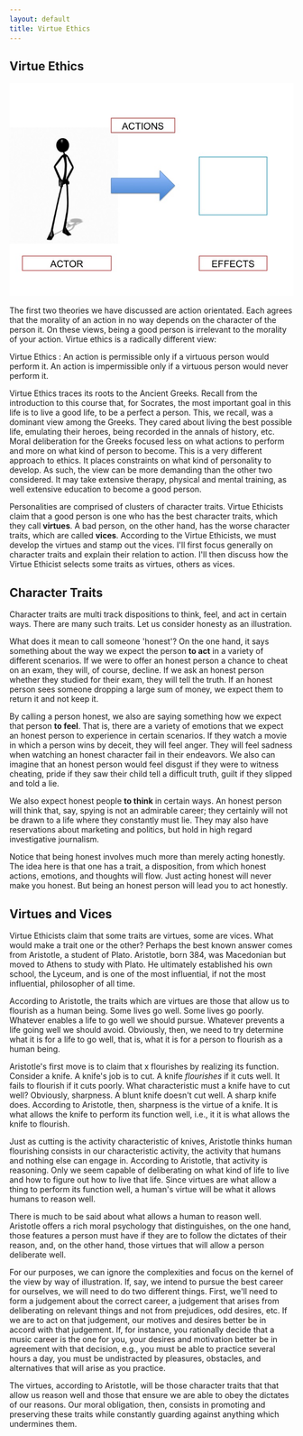 ```yaml
---
layout: default
title: Virtue Ethics
---
```


## Virtue Ethics



![alt text](/Teaching/Examined/Ethics/Slide1.jpg)


The first two theories we have discussed are action orientated. Each agrees that the morality of an action in no way depends on the character of the person it. On these views, being a good person is irrelevant to the morality of your action. Virtue ethics is a radically different view:

Virtue Ethics
:	An action is permissible only if a virtuous person would perform it. An action is impermissible only if a virtuous person would never perform it.   

Virtue Ethics traces its roots to the Ancient Greeks. Recall from the introduction to this course that, for Socrates, the most important goal in this life is to live a good life, to be a perfect a person. This, we recall, was a dominant view among the Greeks. They cared about living the best possible life, emulating their heroes, being recorded in the annals of history, etc. Moral deliberation for the Greeks focused less on what actions to perform and more on what kind of person to become. This is a very different approach to ethics. It places constraints on what kind of personality to develop. As such, the view can be more demanding than the other two considered. It may take extensive therapy, physical and mental training, as well extensive education to become a good person. 

Personalities are comprised of clusters of character traits. Virtue Ethicists claim that a good person is one who has the best character traits, which they call **virtues**. A bad person, on the other hand, has the worse character traits, which are called **vices**. According to the Virtue Ethicists, we must develop the virtues and stamp out the vices. I'll first focus generally on character traits and explain their relation to action. I'll then discuss how the Virtue Ethicist selects some traits as virtues, others as vices. 

## Character Traits

Character traits are multi track dispositions to think, feel, and act in certain ways. There are many such traits. Let us consider honesty as an illustration. 

What does it mean to call someone 'honest'? On the one hand, it says something about the way we expect the person **to act** in a variety of different scenarios. If we were to offer an honest person a chance to cheat on an exam, they will, of course, decline. If we ask an honest person whether they studied for their exam, they will tell the truth. If an honest person sees someone dropping a large sum of money, we expect them to return it and not keep it. 

By calling a person honest, we also are saying something how we expect that person **to feel**. That is, there are a variety of emotions that we expect an honest person to experience in certain scenarios. If they watch a movie in which a person wins by deceit, they will feel anger.  They will feel sadness when watching an honest character fail in their endeavors. We also can imagine that an honest person would feel disgust if they were to witness cheating, pride if they saw their child tell a difficult truth, guilt if they slipped and told a lie. 

We also expect honest people **to think** in certain ways. An honest person will think that, say, spying is not an admirable career; they certainly will not be drawn to a life where they constantly must lie. They may also have reservations about marketing and politics, but hold in high regard investigative journalism.

Notice that being honest involves much more than merely acting honestly. The idea here is that one has a trait, a disposition, from which honest actions, emotions, and thoughts will flow. Just acting honest will never make you honest. But being an honest person will lead you to act honestly.  

## Virtues and Vices

Virtue Ethicists claim that some traits are virtues, some are vices. What would make a trait one or the other? Perhaps the best known answer comes from Aristotle, a student of Plato. Aristotle, born 384, was Macedonian but moved to Athens to study with Plato. He ultimately established his own school, the Lyceum, and is one of the most influential, if not the most influential, philosopher of all time.

According to Aristotle, the traits which are virtues are those that allow us to flourish as a human being. Some lives go well. Some lives go poorly. Whatever enables a life to go well we should pursue. Whatever prevents a life going well we should avoid. Obviously, then, we need to try determine what it is for a life to go well, that is, what it is for a person to flourish as a human being.  

Aristotle's first move is to claim that x flourishes by realizing its function. Consider a knife. A knife's job is to cut. A knife *flourishes* if it cuts well. It fails to flourish if it cuts poorly. What characteristic must a knife have to cut well? Obviously, sharpness. A blunt knife doesn't cut well. A sharp knife does. According to Aristotle, then, sharpness is the virtue of a knife. It is what allows the knife to perform its function well, i.e., it it is what allows the knife to flourish.  

Just as cutting is the activity characteristic of knives, Aristotle thinks human flourishing consists in our characteristic activity, the activity that humans and nothing else can engage in. According to Aristotle, that activity is reasoning. Only we seem capable of deliberating on what kind of life to live and how to figure out how to live that life. Since virtues are what allow a thing to perform its function well, a human's virtue will be what it allows humans to reason well.

There is much to be said about what allows a human to reason well. Aristotle offers a rich moral psychology that distinguishes, on the one hand, those features a person must have if they are to follow the dictates of their reason, and, on the other hand, those virtues that will allow a person deliberate well. 

For our purposes, we can ignore the complexities and focus on the kernel of the view by way of illustration. If, say, we intend to pursue the best career for ourselves, we will need to do two different things. First, we'll need to form a judgement about the correct career, a judgement that arises from deliberating on relevant things and not from prejudices, odd desires, etc. If we are to act on that judgement, our motives and desires better be in accord with that judgement. If, for instance, you rationally decide that a music career is the one for you, your desires and motivation better be in agreement with that decision, e.g., you must be able to practice several hours a day, you must be undistracted by pleasures, obstacles, and alternatives that will arise as you practice. 

The virtues, according to Aristotle, will be those character traits that that allow us reason well and those that ensure we are able to obey the dictates of our reasons. Our moral obligation, then, consists in promoting and preserving these traits while constantly guarding against anything which undermines them. 





